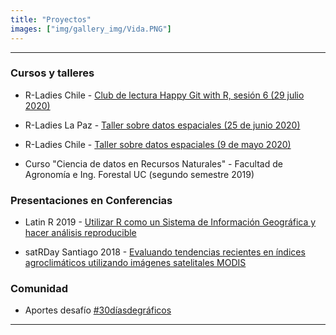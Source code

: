 ```yaml
---
title: "Proyectos"
images: ["img/gallery_img/Vida.PNG"]
---
```


------

### Cursos y talleres

- R-Ladies Chile - [Club de lectura Happy Git with R, sesión 6 (29 julio 2020)](https://github.com/sporella/clublectura6) 

- R-Ladies La Paz - [Taller sobre datos espaciales (25 de junio 2020)](https://github.com/sporella/datos_espaciales_lapaz)

- R-Ladies Chile - [Taller sobre datos espaciales (9 de mayo 2020)](https://www.meetup.com/es/rladies-concepcion/events/270358493/)

- Curso "Ciencia de datos en Recursos Naturales" - Facultad de Agronomía e Ing. Forestal UC (segundo semestre 2019)

### Presentaciones en Conferencias

- Latin R 2019 - [Utilizar R como un Sistema de Información Geográfica y hacer análisis reproducible](https://github.com/sporella/latinR2019/blob/master/latinR.pdf)

- satRDay Santiago 2018 - [Evaluando tendencias recientes en índices agroclimáticos utilizando imágenes satelitales MODIS](https://github.com/sporella/satRdaysantiago2018/blob/master/StephanieOrellana_satRday.pdf)
 
### Comunidad

- Aportes desafío [#30díasdegráficos](https://github.com/sporella/nightingale)


------

